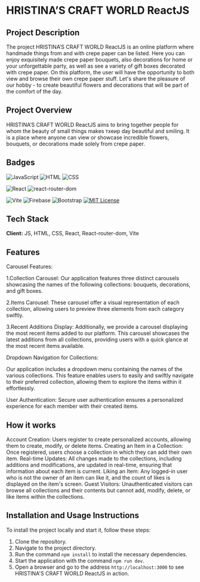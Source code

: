 
# HRISTINA’S CRAFT WORLD ReactJS

## Project Description


The project HRISTINA’S CRAFT WORLD ReactJS is an online platform where handmade things from and with crepe paper can be listed. Here you can enjoy exquisitely made crepe paper bouquets, also decorations for home or your unforgettable party, as well as see a variety of gift boxes decorated with crepe paper. On this platform, the user will have the opportunity to both view and browse their own crepe paper stuff. Let's share the pleasure of our hobby - to create beautiful flowers and decorations that will be part of the comfort of the day.


## Project Overview

HRISTINA’S CRAFT WORLD ReactJS aims to bring together people for whom the beauty of small things makes тхеир day beautiful and smiling. It is a place where anyone can view or showcase incredible flowers, bouquets, or decorations made solely from crepe paper.


## Badges


![JavaScript](https://img.shields.io/badge/-JavaScript-F7DF1E?style=flat&logo=javascript&logoColor=black)
![HTML](https://img.shields.io/badge/HTML-Language-blue)
![CSS](https://img.shields.io/badge/CSS-Styles-orange)

![React](https://img.shields.io/badge/React-Library-blue)
![react-router-dom](https://img.shields.io/badge/react--router--dom-Library-red)

![Vite](https://img.shields.io/badge/Vite-Tool-yellow)
![Firebase](https://img.shields.io/badge/Firebase-Platform-orange)
![Bootstrap](https://img.shields.io/badge/Bootstrap-Framework-purple)
[![MIT License](https://img.shields.io/badge/License-MIT-green.svg)](https://choosealicense.com/licenses/mit/)


## Tech Stack

**Client:** 
JS, HTML, CSS, React, React-router-dom, Vite


## Features

Carousel Features:

1.Collection Carousel:
Our application features three distinct carousels showcasing the names of the following collections: bouquets, decorations, and gift boxes.

2.Items Carousel:
These carousel offer a visual representation of each collection, allowing users to preview three elements from each category swiftly.

3.Recent Additions Display:
Additionally, we provide a carousel displaying the most recent items added to our platform. This carousel showcases the latest additions from all collections, providing users with a quick glance at the most recent items available.

Dropdown Navigation for Collections:

Our application includes a dropdown menu containing the names of the various collections. This feature enables users to easily and swiftly navigate to their preferred collection, allowing them to explore the items within it effortlessly.

User Authentication: 
Secure user authentication ensures a personalized experience for each member with their created items.


## How it works

Account Creation: Users register to create personalized accounts, allowing them to create, modify, or delete items.
Creating an Item in a Collection: Once registered, users choose a collection in which they can add their own item.
Real-time Updates: All changes made to the collections, including additions and modifications, are updated in real-time, ensuring that information about each item is current.
Liking an Item: Any logged-in user who is not the owner of an item can like it, and the count of likes is displayed on the item's screen.
Guest Visitors: Unauthenticated visitors can browse all collections and their contents but cannot add, modify, delete, or like items within the collections.


## Installation and Usage Instructions

To install the project locally and start it, follow these steps:

1. Clone the repository.
2. Navigate to the project directory.
3. Run the command `npm install` to install the necessary dependencies.
4. Start the application with the command `npm run dev`.
5. Open a browser and go to the address `http://localhost:3000` to see HRISTINA'S CRAFT WORLD ReactJS in action.

